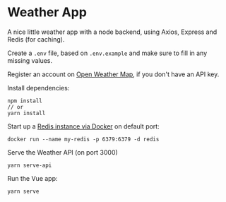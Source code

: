 # Weather App
A nice little weather app with a node backend, using Axios, Express and Redis (for caching).

Create a `.env` file, based on `.env.example` and make sure to fill in any missing values.

Register an account on [Open Weather Map](https://openweathermap.org/), if you don't have an API key.

Install dependencies:
```
npm install
// or
yarn install
```

Start up a [Redis instance via Docker](https://hub.docker.com/_/redis) on default port:
```
docker run --name my-redis -p 6379:6379 -d redis
```

Serve the Weather API (on port 3000)
```
yarn serve-api
```

Run the Vue app:
```
yarn serve
```